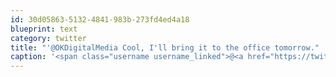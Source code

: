 ```yaml
---
id: 30d05863-5132-4841-983b-273fd4ed4a18
blueprint: text
category: twitter
title: "'@OKDigitalMedia Cool, I'll bring it to the office tomorrow."
caption: '<span class="username username_linked">@<a href="https://twitter.com/OKDigitalMedia" title="John Thiessen">OKDigitalMedia</a></span> Cool, I''ll bring it to the office tomorrow.'
---
```

